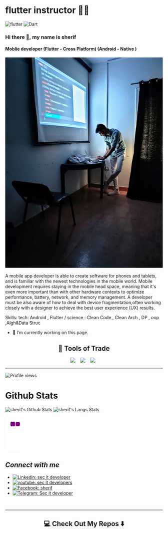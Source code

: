 # flutter instructor ✍🏻

![flutter](https://img.shields.io/badge/Flutter-Framework-green?logo=flutter)
![Dart](https://img.shields.io/badge/Dart-Language-blue?logo=dart)


### Hi there 👋, my name is sherif
#### Moblie developer (Flutter - Cross Platform) (Android - Native )
![Moblie developer (Flutter - Cross Platform) (Android - Native )](sherif.jpg)

A mobile app developer is able to create software for phones and tablets, and is familiar with the newest technologies in the mobile world. Mobile development requires staying in the mobile head space, meaning that it's even more important than with other hardware contexts to optimize performance, battery, network, and memory management. A developer must be also aware of how to deal with device fragmentation,often working closely with a designer to achieve the best user experience (UX) results.

Skills: tech: Android , Flutter / science : Clean Code , Clean Arch , DP , oop ,Algh&Data Struc 

- 🔭 I’m currently working on this page. 

<h2 align="center"> 🔭 Tools of Trade</h2>
<p align="center">
  <img src="https://img.shields.io/badge/Flutter-%2302569B.svg?style=for-the-badge&logo=Flutter&logoColor=white" />&nbsp;&nbsp;&nbsp;
  <img src="https://img.shields.io/badge/unity-%23000000.svg?style=for-the-badge&logo=unity&logoColor=white" />&nbsp;&nbsp;&nbsp;
  <img src="https://img.shields.io/badge/Android-3DDC84?style=for-the-badge&logo=android&logoColor=white" />&nbsp;&nbsp;

<hr>
</p>


![Profile views](https://gpvc.arturio.dev/itsherifAhmed)  

# Github Stats

<img alt="sherif's Github Stats" src="https://github-readme-stats.vercel.app/api?username=itsherifahmed&show_icons=true&hide_border=true&theme=vue-dark" />

<img alt="sherif's Langs Stats" src="https://github-readme-stats.vercel.app/api/top-langs/?username=itsherifahmed&hide_border=true&theme=vue-dark" />




![snake gif](https://github.com/itsherifahmed/itsherifahmed/blob/output/github-contribution-grid-snake.gif)

## *Connect with me*

* [![Linkedin: sec it developer](https://img.shields.io/badge/-secitDeveloper-blue?style=social&logo=Linkedin&link=https://www.linkedin.com/in/sec-it-developer-653a73238)](https://www.linkedin.com/in/sec-it-developer-653a73238)
* [![youtube: sec it developers](https://img.shields.io/badge/-secItDevelopers-blue?style=social&logo=Youtube&link=https://youtube.com/c/SecitDevelopers)](https://youtube.com/c/SecitDevelopers)
* [![Facebook: sherif](https://img.shields.io/badge/-sherif-blue?style=social&logo=Facebook&link=https://www.facebook.com/devsherif/)](https://www.facebook.com/devsherif)
* [![Telegram: Sec it developer](https://img.shields.io/badge/-secItDeveloper-blue?style=social&logo=Telegram&link=https://t.me/Sec_it_developers)](https://t.me/Sec_it_developers)
<br>
<hr>

<h2  align="center">💻 Check Out My Repos ⬇️ </h2>

